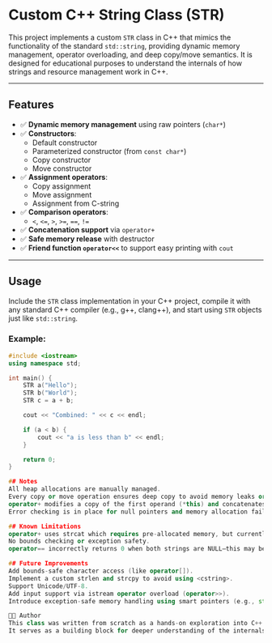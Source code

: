 # Custom C++ String Class (STR)

This project implements a custom `STR` class in C++ that mimics the functionality of the standard `std::string`, providing dynamic memory management, operator overloading, and deep copy/move semantics. It is designed for educational purposes to understand the internals of how strings and resource management work in C++.

---

## Features

- ✅ **Dynamic memory management** using raw pointers (`char*`)
- ✅ **Constructors**:
  - Default constructor
  - Parameterized constructor (from `const char*`)
  - Copy constructor
  - Move constructor
- ✅ **Assignment operators**:
  - Copy assignment
  - Move assignment
  - Assignment from C-string
- ✅ **Comparison operators**:
  - `<`, `<=`, `>`, `>=`, `==`, `!=`
- ✅ **Concatenation support** via `operator+`
- ✅ **Safe memory release** with destructor
- ✅ **Friend function `operator<<`** to support easy printing with `cout`

---

## Usage

Include the `STR` class implementation in your C++ project, compile it with any standard C++ compiler (e.g., g++, clang++), and start using `STR` objects just like `std::string`.

### Example:

```cpp
#include <iostream>
using namespace std;

int main() {
    STR a("Hello");
    STR b("World");
    STR c = a + b;

    cout << "Combined: " << c << endl;

    if (a < b) {
        cout << "a is less than b" << endl;
    }

    return 0;
}

## Notes
All heap allocations are manually managed.
Every copy or move operation ensures deep copy to avoid memory leaks or dangling pointers.
operator+ modifies a copy of the first operand (*this) and concatenates the second string to it. It returns the result by value.
Error checking is in place for null pointers and memory allocation failures.

## Known Limitations
operator+ uses strcat which requires pre-allocated memory, but currently doesn’t allocate extra space—this may cause undefined behavior. Should be fixed in future versions.
No bounds checking or exception safety.
operator== incorrectly returns 0 when both strings are NULL—this may be logically flawed depending on intended semantics.

## Future Improvements
Add bounds-safe character access (like operator[]).
Implement a custom strlen and strcpy to avoid using <cstring>.
Support Unicode/UTF-8.
Add input support via istream operator overload (operator>>).
Introduce exception-safe memory handling using smart pointers (e.g., std::unique_ptr).

🧑‍💻 Author
This class was written from scratch as a hands-on exploration into C++ memory handling, deep copy/move semantics, and operator overloading.
It serves as a building block for deeper understanding of the internals behind the STL string class.
```
